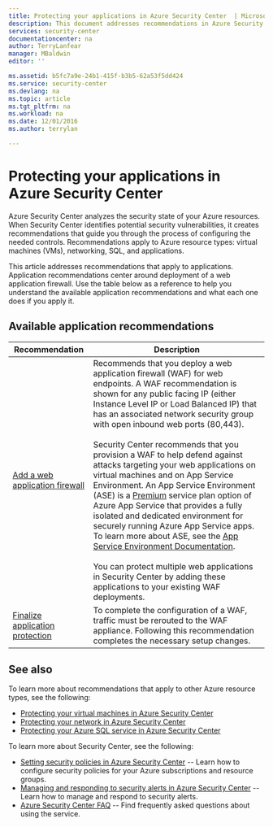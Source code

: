```yaml
---
title: Protecting your applications in Azure Security Center  | Microsoft Docs
description: This document addresses recommendations in Azure Security Center that help you protect your Azure applications and stay in compliance with security policies.
services: security-center
documentationcenter: na
author: TerryLanfear
manager: MBaldwin
editor: ''

ms.assetid: b5fc7a9e-24b1-415f-b3b5-62a53f5dd424
ms.service: security-center
ms.devlang: na
ms.topic: article
ms.tgt_pltfrm: na
ms.workload: na
ms.date: 12/01/2016
ms.author: terrylan

---
```

# Protecting your applications in Azure Security Center
Azure Security Center analyzes the security state of your Azure resources. When Security Center identifies potential security vulnerabilities, it creates recommendations that guide you through the process of configuring the needed controls.  Recommendations apply to Azure resource types: virtual machines (VMs), networking, SQL, and applications.

This article addresses recommendations that apply to applications.  Application recommendations center around deployment of a web application firewall.  Use the table below as a reference to help you understand the available application recommendations and what each one does if you apply it.

## Available application recommendations
| Recommendation | Description |
| --- | --- |
| [Add a web application firewall](security-center-add-web-application-firewall.md) |Recommends that you deploy a web application firewall (WAF) for web endpoints. A WAF recommendation is shown for any public facing IP (either Instance Level IP or Load Balanced IP) that has an associated network security group with open inbound web ports (80,443).</br></br>Security Center recommends that you provision a WAF to help defend against attacks targeting your web applications on virtual machines and on App Service Environment. An App Service Environment (ASE) is a [Premium](https://azure.microsoft.com/pricing/details/app-service/) service plan option of Azure App Service that provides a fully isolated and dedicated environment for securely running Azure App Service apps. To learn more about ASE, see the [App Service Environment Documentation](../app-service/app-service-app-service-environments-readme.md).</br></br>You can protect multiple web applications in Security Center by adding these applications to your existing WAF deployments. |
| [Finalize application protection](security-center-add-web-application-firewall.md#finalize-application-protection) |To complete the configuration of a WAF, traffic must be rerouted to the WAF appliance. Following this recommendation completes the necessary setup changes. |

## See also
To learn more about recommendations that apply to other Azure resource types, see the following:

* [Protecting your virtual machines in Azure Security Center](security-center-virtual-machine-recommendations.md)
* [Protecting your network in Azure Security Center](security-center-network-recommendations.md)
* [Protecting your Azure SQL service in Azure Security Center](security-center-sql-service-recommendations.md)

To learn more about Security Center, see the following:

* [Setting security policies in Azure Security Center](security-center-policies.md) -- Learn how to configure security policies for your Azure subscriptions and resource groups.
* [Managing and responding to security alerts in Azure Security Center](security-center-managing-and-responding-alerts.md) -- Learn how to manage and respond to security alerts.
* [Azure Security Center FAQ](security-center-faq.md) -- Find frequently asked questions about using the service.
